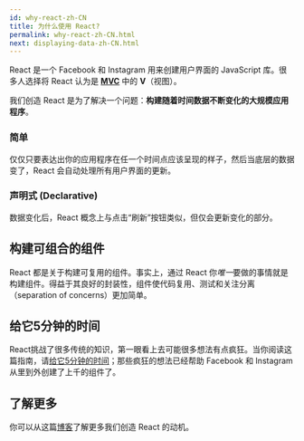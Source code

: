 ```yaml
---
id: why-react-zh-CN
title: 为什么使用 React?
permalink: why-react-zh-CN.html
next: displaying-data-zh-CN.html
---
```


React 是一个 Facebook 和 Instagram 用来创建用户界面的 JavaScript 库。很多人选择将 React 认为是 **[MVC](https://en.wikipedia.org/wiki/Model%E2%80%93view%E2%80%93controller)** 中的 **V**（视图）。

我们创造 React 是为了解决一个问题：**构建随着时间数据不断变化的大规模应用程序**。

### 简单

仅仅只要表达出你的应用程序在任一个时间点应该呈现的样子，然后当底层的数据变了，React 会自动处理所有用户界面的更新。

### 声明式 (Declarative)

数据变化后，React 概念上与点击“刷新”按钮类似，但仅会更新变化的部分。

## 构建可组合的组件

React 都是关于构建可复用的组件。事实上，通过 React 你*唯一*要做的事情就是构建组件。得益于其良好的封装性，组件使代码复用、测试和关注分离（separation of concerns）更加简单。

## 给它5分钟的时间

React挑战了很多传统的知识，第一眼看上去可能很多想法有点疯狂。当你阅读这篇指南，请[给它5分钟的时间](https://signalvnoise.com/posts/3124-give-it-five-minutes)；那些疯狂的想法已经帮助 Facebook 和 Instagram 从里到外创建了上千的组件了。

## 了解更多

你可以从这篇[博客](/react/blog/2013/06/05/why-react.html)了解更多我们创造 React 的动机。


